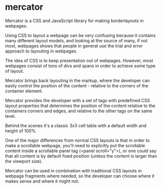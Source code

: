 mercator
========
Mercator is a CSS and JavaScript library for making borderlayouts in webpages.

Using CSS to layout a webpage can be very confusing because it contains many different layout models, and looking at the source of many, if not most, webpages shows that people in general use the trial and error approach to layouting in webpages.

The idea of CSS is to keep presentation out of webpages.  However, most webpages consist of tons of divs and spans in order to achieve some type of layout.

Mercator brings back layouting in the markup, where the developer can easily control the position of the content - relative to the corners of the container element.

Mercator provides the developer with a set of tags with predefined CSS layout properties that determines the position of the content relative to the containers corners and edges, and relative to the other tags on the same level.

Behind the scenes it's a classic 3x3 cell table with a default width and height of 100%.

One of the major differences from normal CSS layouts is that in order to make a scrollable webpage, you'll need to explicitly put the scrollable content inside a scrollable panel tag (&lt;panel scroll="y"&gt;), or one could say that all content is by default fixed position (unless the content is larger than the viewport size).

Mercator can be used in combination with traditional CSS layouts in webpage fragments where needed, so the developer can choose where it makes sense and where it might not.
